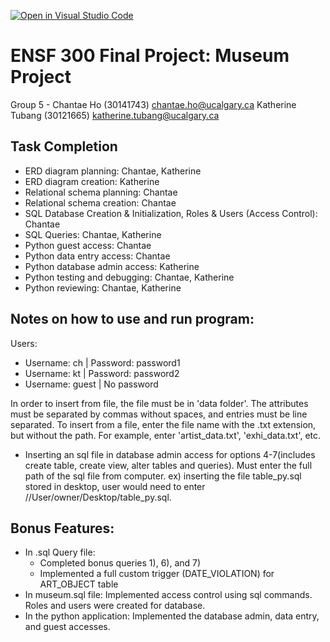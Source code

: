 [![Open in Visual Studio Code](https://classroom.github.com/assets/open-in-vscode-c66648af7eb3fe8bc4f294546bfd86ef473780cde1dea487d3c4ff354943c9ae.svg)](https://classroom.github.com/online_ide?assignment_repo_id=9394829&assignment_repo_type=AssignmentRepo)
# ENSF 300 Final Project: Museum Project
Group 5 - 
Chantae Ho (30141743) chantae.ho@ucalgary.ca
Katherine Tubang (30121665) katherine.tubang@ucalgary.ca 

## Task Completion
- ERD diagram planning: Chantae, Katherine
- ERD diagram creation: Katherine
- Relational schema planning: Chantae
- Relational schema creation: Chantae
- SQL Database Creation & Initialization, Roles & Users (Access Control): Chantae
- SQL Queries: Chantae, Katherine
- Python guest access: Chantae
- Python data entry access: Chantae
- Python database admin access: Katherine
- Python testing and debugging: Chantae, Katherine
- Python reviewing: Chantae, Katherine

## Notes on how to use and run program:
Users:
- Username: ch | Password: password1
- Username: kt | Password: password2
- Username: guest | No password

In order to insert from file, the file must be in 'data folder'.
The attributes must be separated by commas without spaces, and entries must be line separated.
To insert from a file, enter the file name with the .txt extension, but without the path. For example, enter 'artist_data.txt', 'exhi_data.txt', etc.

- Inserting an sql file in database admin access for options 4-7(includes create table, create view, alter tables and queries). Must enter the full path of the sql file from computer. 
ex) inserting the file table_py.sql stored in desktop, user would need to enter //User/owner/Desktop/table_py.sql.

## Bonus Features:
- In .sql Query file:
  - Completed bonus queries 1), 6), and 7)
  - Implemented a full custom trigger (DATE_VIOLATION) for ART_OBJECT table
- In museum.sql file: Implemented access control using sql commands. Roles and users were created for database. 
- In the python application: Implemented the database admin, data entry, and guest accesses.
